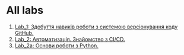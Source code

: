 # All labs
1. [Lab_1: Здобуття навиків роботи з системою версіонування коду GitHub.](lab_1)
2. [Lab_2: Автоматизація. Знайомство з CI/CD.](lab_2)
3. [Lab_2a: Основи роботи з Python.](lab_2a)